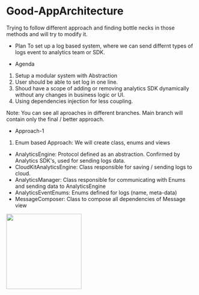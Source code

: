 # Good-AppArchitecture

Trying to follow different approach and finding bottle necks in those methods and will try to modify it.

- Plan
To set up a log based system, where we can send differnt types of logs event to analytics team or SDK. 

- Agenda
1. Setup a modular system with Abstraction
2. User should be able to set log in one line.
3. Shoud have a scope of adding or removing analytics SDK dynamically without any changes in business logic or UI.
4. Using dependencies injection for less coupling.


Note: You can see all aproaches in different branches. Main branch will contain only the final / better approach.  


- Approach-1
1. Enum based Approach:
We will create class, enums and views

* AnalyticsEngine: Protocol defined as an abstraction. Confirmed by Analytics SDK's, used for sending logs data.
* CloudKitAnalyticsEngine: Class responsible for saving / sending logs to cloud.
* AnalyticsManager: Class responsible for communicating with Enums and sending data to AnalyticsEngine
* AnalyticsEventEnums: Enums defined for logs (name, meta-data)
* MessageComposer: Class to compose all dependencies of Message view


<img src="https://github.com/ankitkumar-ios/ApiStructure/blob/main/images/Approach-1.png" width="200" style="align:right" />
